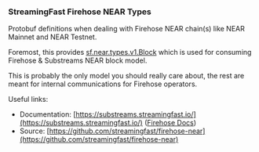 ### StreamingFast Firehose NEAR Types

Protobuf definitions when dealing with Firehose NEAR chain(s) like NEAR Mainnet and NEAR Testnet.

Foremost, this provides [sf.near.types.v1.Block](https://buf.build/streamingfast/firehose-near/docs/main:sf.near.type.v2#sf.near.type.v1.Block) which is used for consuming Firehose & Substreams NEAR block model.

This is probably the only model you should really care about, the rest are meant for internal communications for Firehose operators.

Useful links:
- Documentation: [https://substreams.streamingfast.io/](https://substreams.streamingfast.io/) ([Firehose Docs](https://firehose.streamingfast.io/))
- Source: [https://github.com/streamingfast/firehose-near](https://github.com/streamingfast/firehose-near)